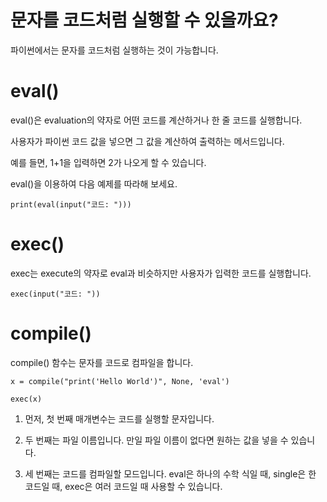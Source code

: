 # 문자를 코드처럼 실행할 수 있을까요?

파이썬에서는 문자를 코드처럼 실행하는 것이 가능합니다.


# eval()

eval()은 evaluation의 약자로 어떤 코드를 계산하거나 한 줄 코드를 실행합니다.

사용자가 파이썬 코드 값을 넣으면 그 값을 계산하여 출력하는 메서드입니다.

예를 들면, 1+1을 입력하면 2가 나오게 할 수 있습니다.

eval()을 이용하여 다음 예제를 따라해 보세요.


```
print(eval(input("코드: ")))
```

# exec()
exec는 execute의 약자로 eval과 비슷하지만 사용자가 입력한 코드를 실행합니다.

```
exec(input("코드: "))
```

# compile()
compile() 함수는 문자를 코드로 컴파일을 합니다.

```
x = compile("print('Hello World')", None, 'eval')

exec(x)
```

1. 먼저, 첫 번째 매개변수는 코드를 실행할 문자입니다.

2. 두 번째는 파일 이름입니다. 만일 파일 이름이 없다면 원하는 값을 넣을 수 있습니다.

3. 세 번째는 코드를 컴파일할 모드입니다. eval은 하나의 수학 식일 때, single은 한 코드일 때, exec은 여러 코드일 때 사용할 수 있습니다.
